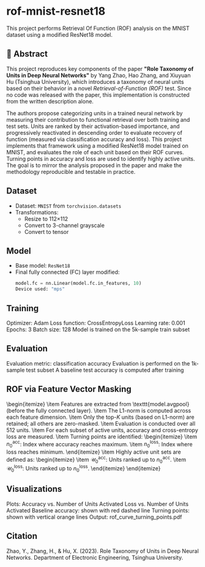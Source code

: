 # rof-mnist-resnet18
This project performs Retrieval Of Function (ROF) analysis on the MNIST dataset using a modified ResNet18 model.
## 🧾 Abstract

This project reproduces key components of the paper **"Role Taxonomy of Units in Deep Neural Networks"** by Yang Zhao, Hao Zhang, and Xiuyuan Hu (Tsinghua University), which introduces a taxonomy of neural units based on their behavior in a novel *Retrieval-of-Function (ROF)* test. Since no code was released with the paper, this implementation is constructed from the written description alone.

The authors propose categorizing units in a trained neural network by measuring their contribution to functional retrieval over both training and test sets. Units are ranked by their activation-based importance, and progressively reactivated in descending order to evaluate recovery of function (measured via classification accuracy and loss). This project implements that framework using a modified ResNet18 model trained on MNIST, and evaluates the role of each unit based on their ROF curves. Turning points in accuracy and loss are used to identify highly active units. The goal is to mirror the analysis proposed in the paper and make the methodology reproducible and testable in practice.

## Dataset

- Dataset: `MNIST` from `torchvision.datasets`
- Transformations:
  - Resize to 112×112
  - Convert to 3-channel grayscale
  - Convert to tensor
## Model
- Base model: `ResNet18`
- Final fully connected (FC) layer modified:
  ```python
  model.fc = nn.Linear(model.fc.in_features, 10)
  Device used: "mps" 
## Training
Optimizer: Adam
Loss function: CrossEntropyLoss
Learning rate: 0.001
Epochs: 3
Batch size: 128
Model is trained on the 5k-sample train subset
## Evaluation
Evaluation metric: classification accuracy
Evaluation is performed on the 1k-sample test subset
A baseline test accuracy is computed after training
## ROF via Feature Vector Masking
\begin{itemize}
  \item Features are extracted from \texttt{model.avgpool} (before the fully connected layer).
  \item The L1-norm is computed across each feature dimension.
  \item Only the top-$K$ units (based on L1-norm) are retained; all others are zero-masked.
  \item Evaluation is conducted over all 512 units.
  \item For each subset of active units, accuracy and cross-entropy loss are measured.
  \item Turning points are identified:
    \begin{itemize}
      \item $n_0^{\text{acc}}$: Index where accuracy reaches maximum.
      \item $n_0^{\text{loss}}$: Index where loss reaches minimum.
    \end{itemize}
  \item Highly active unit sets are defined as:
    \begin{itemize}
      \item $\mathcal{U}_0^{\text{acc}}$: Units ranked up to $n_0^{\text{acc}}$.
      \item $\mathcal{U}_0^{\text{loss}}$: Units ranked up to $n_0^{\text{loss}}$.
    \end{itemize}
\end{itemize}


## Visualizations
Plots:
Accuracy vs. Number of Units Activated
Loss vs. Number of Units Activated
Baseline accuracy: shown with red dashed line
Turning points: shown with vertical orange lines
Output:
rof_curve_turning_points.pdf
## Citation
Zhao, Y., Zhang, H., & Hu, X. (2023). Role Taxonomy of Units in Deep Neural Networks. Department of Electronic Engineering, Tsinghua University.
